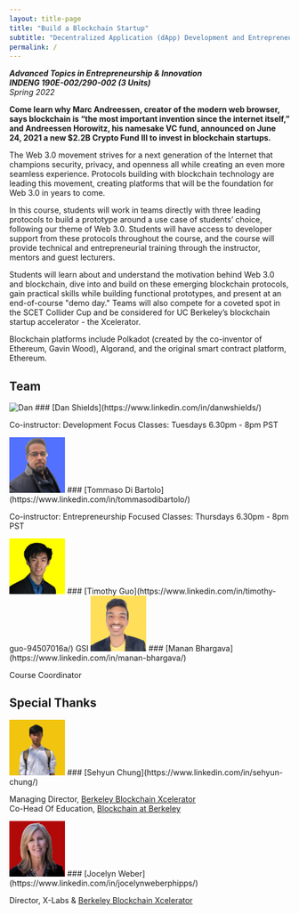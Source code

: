 ```yaml
---
layout: title-page
title: "Build a Blockchain Startup"
subtitle: "Decentralized Application (dApp) Development and Entrepreneurship"
permalink: /
---
```


**_Advanced Topics in Entrepreneurship & Innovation_**<br>
**_INDENG 190E-002/290-002 (3 Units)_**<br>
_Spring 2022_

**Come learn why Marc Andreessen, creator of the modern web browser, says blockchain is “the most important invention since the internet itself,” and Andreessen Horowitz, his namesake VC fund, announced on June 24, 2021 a new $2.2B Crypto Fund III to invest in blockchain startups.**

The Web 3.0 movement strives for a next generation of the Internet that champions security, privacy, and openness all while creating an even more seamless experience. Protocols building with blockchain technology are leading this movement, creating platforms that will be the foundation for Web 3.0 in years to come.

In this course, students will work in teams directly with three leading protocols to build a prototype around a use case of students’ choice, following our theme of Web 3.0. Students will have access to developer support from these protocols throughout the course, and the course will provide technical and entrepreneurial training through the instructor, mentors and guest lecturers.

Students will learn about and understand the motivation behind Web 3.0 and blockchain, dive into and build on these emerging blockchain protocols, gain practical skills while building functional prototypes, and present at an end-of-course "demo day." Teams will also compete for a coveted spot in the SCET Collider Cup and be considered for UC Berkeley’s blockchain startup accelerator - the Xcelerator.

Blockchain platforms include Polkadot (created by the co-inventor of Ethereum, Gavin Wood), Algorand, and the original smart contract platform, Ethereum.

## Team

<img src="./assets/images/profile-pics/Dan-dApp-Eng-yellow.png" alt="Dan" width="100" height="100" />
### [Dan Shields](https://www.linkedin.com/in/danwshields/)

Co-instructor: Development Focus
Classes: Tuesdays 6.30pm - 8pm PST

<img src="./assets/images/profile-pics/Tommaso-dApp-Eng-blue.png" alt="Tommaso" width="100" height="100" />
### [Tommaso Di Bartolo](https://www.linkedin.com/in/tommasodibartolo/)

Co-instructor: Entrepreneurship Focused
Classes: Thursdays 6.30pm - 8pm PST

<img src="./assets/images/profile-pics/Tim-dApp-Eng-yellow.jpg" alt="Tim" width="100" height="100" />
### [Timothy Guo](https://www.linkedin.com/in/timothy-guo-94507016a/) 
GSI

<img src="./assets/images/profile-pics/Manan-dApp-End-yellow.png" alt="Manan" width="100" height="100" />
### [Manan Bhargava](https://www.linkedin.com/in/manan-bhargava/)

Course Coordinator

## Special Thanks

<img src="./assets/images/profile-pics/Sehyun-dApp-Eng-yellow.png" alt="Sehyun" width="100" height="100" />
### [Sehyun Chung](https://www.linkedin.com/in/sehyun-chung/)

Managing Director, [Berkeley Blockchain Xcelerator](https://xcelerator.berkeley.edu/)<br>
Co-Head Of Education, [Blockchain at Berkeley](https://blockchain.berkeley.edu/)

<img src="./assets/images/profile-pics/jocelyn-dApp-Eng-red.png" alt="Jocelyn" width="100" height="100" />
### [Jocelyn Weber](https://www.linkedin.com/in/jocelynweberphipps/)

Director, X-Labs & [Berkeley Blockchain Xcelerator](https://xcelerator.berkeley.edu/)
